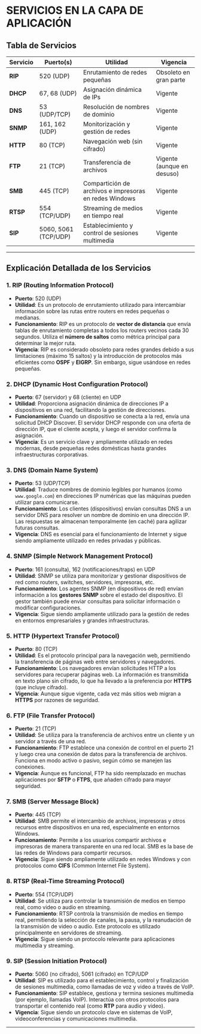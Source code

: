 # SERVICIOS EN LA CAPA DE APLICACIÓN

## Tabla de Servicios

| Servicio | Puerto(s) | Utilidad                            | Vigencia               |
|----------|-----------|-------------------------------------|------------------------|
| **RIP**  | 520 (UDP) | Enrutamiento de redes pequeñas      | Obsoleto en gran parte  |
| **DHCP** | 67, 68 (UDP) | Asignación dinámica de IPs         | Vigente                |
| **DNS**  | 53 (UDP/TCP) | Resolución de nombres de dominio   | Vigente                |
| **SNMP** | 161, 162 (UDP) | Monitorización y gestión de redes  | Vigente                |
| **HTTP** | 80 (TCP) | Navegación web (sin cifrado)         | Vigente                |
| **FTP**  | 21 (TCP) | Transferencia de archivos            | Vigente (aunque en desuso) |
| **SMB**  | 445 (TCP) | Compartición de archivos e impresoras en redes Windows | Vigente |
| **RTSP** | 554 (TCP/UDP) | Streaming de medios en tiempo real | Vigente                |
| **SIP**  | 5060, 5061 (TCP/UDP) | Establecimiento y control de sesiones multimedia | Vigente |

---

## Explicación Detallada de los Servicios

### **1. RIP (Routing Information Protocol)**
- **Puerto**: 520 (UDP)
- **Utilidad**: Es un protocolo de enrutamiento utilizado para intercambiar información sobre las rutas entre routers en redes pequeñas o medianas.
- **Funcionamiento**: RIP es un protocolo de **vector de distancia** que envía tablas de enrutamiento completas a todos los routers vecinos cada 30 segundos. Utiliza el **número de saltos** como métrica principal para determinar la mejor ruta.
- **Vigencia**: RIP es considerado obsoleto para redes grandes debido a sus limitaciones (máximo 15 saltos) y la introducción de protocolos más eficientes como **OSPF** y **EIGRP**. Sin embargo, sigue usándose en redes pequeñas.

### **2. DHCP (Dynamic Host Configuration Protocol)**
- **Puerto**: 67 (servidor) y 68 (cliente) en UDP
- **Utilidad**: Proporciona asignación dinámica de direcciones IP a dispositivos en una red, facilitando la gestión de direcciones.
- **Funcionamiento**: Cuando un dispositivo se conecta a la red, envía una solicitud DHCP Discover. El servidor DHCP responde con una oferta de dirección IP, que el cliente acepta, y luego el servidor confirma la asignación.
- **Vigencia**: Es un servicio clave y ampliamente utilizado en redes modernas, desde pequeñas redes domésticas hasta grandes infraestructuras corporativas.

### **3. DNS (Domain Name System)**
- **Puerto**: 53 (UDP/TCP)
- **Utilidad**: Traduce nombres de dominio legibles por humanos (como `www.google.com`) en direcciones IP numéricas que las máquinas pueden utilizar para comunicarse.
- **Funcionamiento**: Los clientes (dispositivos) envían consultas DNS a un servidor DNS para resolver un nombre de dominio en una dirección IP. Las respuestas se almacenan temporalmente (en caché) para agilizar futuras consultas.
- **Vigencia**: DNS es esencial para el funcionamiento de Internet y sigue siendo ampliamente utilizado en redes privadas y públicas.

### **4. SNMP (Simple Network Management Protocol)**
- **Puerto**: 161 (consulta), 162 (notificaciones/traps) en UDP
- **Utilidad**: SNMP se utiliza para monitorizar y gestionar dispositivos de red como routers, switches, servidores, impresoras, etc.
- **Funcionamiento**: Los agentes SNMP (en dispositivos de red) envían información a los **gestores SNMP** sobre el estado del dispositivo. El gestor también puede enviar consultas para solicitar información o modificar configuraciones.
- **Vigencia**: Sigue siendo ampliamente utilizado para la gestión de redes en entornos empresariales y grandes infraestructuras.

### **5. HTTP (Hypertext Transfer Protocol)**
- **Puerto**: 80 (TCP)
- **Utilidad**: Es el protocolo principal para la navegación web, permitiendo la transferencia de páginas web entre servidores y navegadores.
- **Funcionamiento**: Los navegadores envían solicitudes HTTP a los servidores para recuperar páginas web. La información es transmitida en texto plano sin cifrado, lo que ha llevado a la preferencia por **HTTPS** (que incluye cifrado).
- **Vigencia**: Aunque sigue vigente, cada vez más sitios web migran a **HTTPS** por razones de seguridad.

### **6. FTP (File Transfer Protocol)**
- **Puerto**: 21 (TCP)
- **Utilidad**: Se utiliza para la transferencia de archivos entre un cliente y un servidor a través de una red.
- **Funcionamiento**: FTP establece una conexión de control en el puerto 21 y luego crea una conexión de datos para la transferencia de archivos. Funciona en modo activo o pasivo, según cómo se manejen las conexiones.
- **Vigencia**: Aunque es funcional, FTP ha sido reemplazado en muchas aplicaciones por **SFTP** o **FTPS**, que añaden cifrado para mayor seguridad.

### **7. SMB (Server Message Block)**
- **Puerto**: 445 (TCP)
- **Utilidad**: SMB permite el intercambio de archivos, impresoras y otros recursos entre dispositivos en una red, especialmente en entornos Windows.
- **Funcionamiento**: Permite a los usuarios compartir archivos e impresoras de manera transparente en una red local. SMB es la base de las redes de Windows para compartir recursos.
- **Vigencia**: Sigue siendo ampliamente utilizado en redes Windows y con protocolos como **CIFS** (Common Internet File System).

### **8. RTSP (Real-Time Streaming Protocol)**
- **Puerto**: 554 (TCP/UDP)
- **Utilidad**: Se utiliza para controlar la transmisión de medios en tiempo real, como video o audio en streaming.
- **Funcionamiento**: RTSP controla la transmisión de medios en tiempo real, permitiendo la selección de canales, la pausa, y la reanudación de la transmisión de video o audio. Este protocolo es utilizado principalmente en servidores de streaming.
- **Vigencia**: Sigue siendo un protocolo relevante para aplicaciones multimedia y streaming.

### **9. SIP (Session Initiation Protocol)**
- **Puerto**: 5060 (no cifrado), 5061 (cifrado) en TCP/UDP
- **Utilidad**: SIP es utilizado para el establecimiento, control y finalización de sesiones multimedia, como llamadas de voz y video a través de VoIP.
- **Funcionamiento**: SIP establece, gestiona y termina sesiones multimedia (por ejemplo, llamadas VoIP). Interactúa con otros protocolos para transportar el contenido real (como **RTP** para audio y video).
- **Vigencia**: Sigue siendo un protocolo clave en sistemas de VoIP, videoconferencias y comunicaciones multimedia.

---
